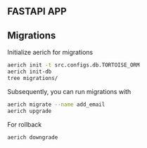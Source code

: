 ## FASTAPI APP

## Migrations
Initialize aerich for migrations 

```bash
aerich init -t src.configs.db.TORTOISE_ORM
aerich init-db
tree migrations/
```

Subsequently, you can run migrations with 
```bash
aerich migrate --name add_email
aerich upgrade
```

For rollback
```bash
aerich downgrade
```
